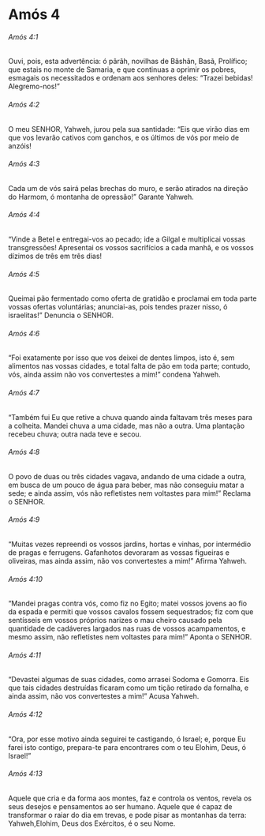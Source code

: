 # Amós 4

###### Amós 4:1

Ouvi, pois, esta advertência: ó pârâh, novilhas de Bâshân, Basã, Prolífico; que estais no monte de Samaria, e que continuas a oprimir os pobres, esmagais os necessitados e ordenam aos senhores deles: “Trazei bebidas! Alegremo-nos!”

###### Amós 4:2

O meu SENHOR, Yahweh, jurou pela sua santidade: “Eis que virão dias em que vos levarão cativos com ganchos, e os últimos de vós por meio de anzóis!

###### Amós 4:3

Cada um de vós sairá pelas brechas do muro, e serão atirados na direção do Harmom, ó montanha de opressão!” Garante Yahweh.

###### Amós 4:4

“Vinde a Betel e entregai-vos ao pecado; ide a Gilgal e multiplicai vossas transgressões! Apresentai os vossos sacrifícios a cada manhã, e os vossos dízimos de três em três dias!

###### Amós 4:5

Queimai pão fermentado como oferta de gratidão e proclamai em toda parte vossas ofertas voluntárias; anunciai-as, pois tendes prazer nisso, ó israelitas!” Denuncia o SENHOR.

###### Amós 4:6

“Foi exatamente por isso que vos deixei de dentes limpos, isto é, sem alimentos nas vossas cidades, e total falta de pão em toda parte; contudo, vós, ainda assim não vos convertestes a mim!” condena Yahweh.

###### Amós 4:7

“Também fui Eu que retive a chuva quando ainda faltavam três meses para a colheita. Mandei chuva a uma cidade, mas não a outra. Uma plantação recebeu chuva; outra nada teve e secou.

###### Amós 4:8

O povo de duas ou três cidades vagava, andando de uma cidade a outra, em busca de um pouco de água para beber, mas não conseguiu matar a sede; e ainda assim, vós não refletistes nem voltastes para mim!” Reclama o SENHOR.

###### Amós 4:9

“Muitas vezes repreendi os vossos jardins, hortas e vinhas, por intermédio de pragas e ferrugens. Gafanhotos devoraram as vossas figueiras e oliveiras, mas ainda assim, não vos convertestes a mim!” Afirma Yahweh.

###### Amós 4:10

“Mandei pragas contra vós, como fiz no Egito; matei vossos jovens ao fio da espada e permiti que vossos cavalos fossem sequestrados; fiz com que sentísseis em vossos próprios narizes o mau cheiro causado pela quantidade de cadáveres largados nas ruas de vossos acampamentos, e mesmo assim, não refletistes nem voltastes para mim!” Aponta o SENHOR.

###### Amós 4:11

“Devastei algumas de suas cidades, como arrasei Sodoma e Gomorra. Eis que tais cidades destruídas ficaram como um tição retirado da fornalha, e ainda assim, não vos convertestes a mim!” Acusa Yahweh.

###### Amós 4:12

“Ora, por esse motivo ainda seguirei te castigando, ó Israel; e, porque Eu farei isto contigo, prepara-te para encontrares com o teu Elohim, Deus, ó Israel!”

###### Amós 4:13

Aquele que cria e da forma aos montes, faz e controla os ventos, revela os seus desejos e pensamentos ao ser humano. Aquele que é capaz de transformar o raiar do dia em trevas, e pode pisar as montanhas da terra: Yahweh,Elohim, Deus dos Exércitos, é o seu Nome.

